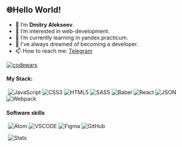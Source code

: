 <h2>&#127760;Hello World!</h2>

- 👋 I’m <b>Dmitry Alekseev</b>.
- 👀 I’m interested in web-development.
- 🌱 I’m currently learning in yandex.practicum.
- 💞️ I've always dreamed of becoming a developer.
- 📫 How to reach me: <a href="https://t.me/blyaderuiner" target="_blank">Telegram</a>


[![codewars](https://www.codewars.com/users/BLYADERUINER/badges/large)](https://www.codewars.com/users/BLYADERUINER)  

<h4>My Stack:</h4>

&nbsp;![JavaScript](https://img.shields.io/badge/javascript-%23303133.svg?style=for-the-badge&logo=javascript&logoColor=%23F7DF1E)
![CSS3](https://img.shields.io/badge/css3-%231572B6.svg?style=for-the-badge&logo=css3&logoColor=white)
![HTML5](https://img.shields.io/badge/html5-%23E34F26.svg?style=for-the-badge&logo=html5&logoColor=white)
![SASS](https://img.shields.io/badge/Sass-CC6699?style=for-the-badge&logo=sass&logoColor=white)
![Babel](https://img.shields.io/badge/Babel-F9DC3E?style=for-the-badge&logo=babel&logoColor=white)
![React](https://img.shields.io/badge/React-1D2C4E?style=for-the-badge&logo=react&logoColor=61DAFB)
![JSON](https://img.shields.io/badge/json-85002E?style=for-the-badge&logo=json&logoColor=white)
![Webpack](https://img.shields.io/badge/Webpack-2E86C1?style=for-the-badge&logo=Webpack&logoColor=white)



<h4>Software skills</h4>

&nbsp;![Atom](https://img.shields.io/badge/Atom-5FB57B?style=for-the-badge&logo=Atom&logoColor=white)
![VSCODE](https://img.shields.io/badge/VSCode-0078D4?style=for-the-badge&logo=visual%20studio%20code&logoColor=white)
![Figma](https://img.shields.io/badge/Figma-E46877?style=for-the-badge&logo=figma&logoColor=white)
![GitHub](https://img.shields.io/badge/GitHub-642193?style=for-the-badge&logo=github&logoColor=white)


 
&nbsp;![Stats](https://github-profile-summary-cards.vercel.app/api/cards/profile-details?username=BLYADERUINER&theme=dracula)
